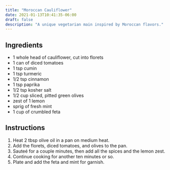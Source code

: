 ```yaml
---
title: "Moroccan Cauliflower"
date: 2021-01-13T10:41:35-06:00
draft: false
description: "A unique vegetarian main inspired by Moroccan flavors."
---
```


## Ingredients

- 1 whole head of cauliflower, cut into florets
- 1 can of diced tomatoes
- 1 tsp cumin
- 1 tsp turmeric
- 1/2 tsp cinnamon
- 1 tsp paprika
- 1/2 tsp kosher salt
- 1/2 cup sliced, pitted green olives
- zest of 1 lemon
- sprig of fresh mint
- 1 cup of crumbled feta

## Instructions

1. Heat 2 tbsp olive oil in a pan on medium heat.
2. Add the florets, diced tomatoes, and olives to the pan.
3. Sauteé for a couple minutes, then add all the spices and the lemon zest.
4. Continue cooking for another ten minutes or so.
5. Plate and add the feta and mint for garnish.
